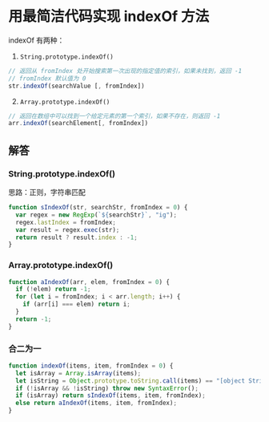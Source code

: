 # 用最简洁代码实现 indexOf 方法

indexOf 有两种：

1. `String.prototype.indexOf()`

```js
// 返回从 fromIndex 处开始搜索第一次出现的指定值的索引，如果未找到，返回 -1
// fromIndex 默认值为 0
str.indexOf(searchValue [, fromIndex])
```

2. `Array.prototype.indexOf()`

```js
// 返回在数组中可以找到一个给定元素的第一个索引，如果不存在，则返回 -1
arr.indexOf(searchElement[, fromIndex])
```

## 解答

### String.prototype.indexOf()

思路：正则，字符串匹配

```js
function sIndexOf(str, searchStr, fromIndex = 0) {
  var regex = new RegExp(`${searchStr}`, "ig");
  regex.lastIndex = fromIndex;
  var result = regex.exec(str);
  return result ? result.index : -1;
}
```

### Array.prototype.indexOf()

```js
function aIndexOf(arr, elem, fromIndex = 0) {
  if (!elem) return -1;
  for (let i = fromIndex; i < arr.length; i++) {
    if (arr[i] === elem) return i;
  }
  return -1;
}
```

### 合二为一

```js
function indexOf(items, item, fromIndex = 0) {
  let isArray = Array.isArray(items);
  let isString = Object.prototype.toString.call(items) == "[object String]";
  if (!isArray && !isString) throw new SyntaxError();
  if (isArray) return sIndexOf(items, item, fromIndex);
  else return aIndexOf(items, item, fromIndex);
}
```
